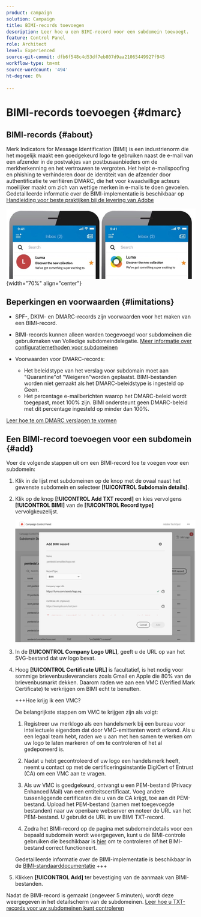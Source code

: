 ```yaml
---
product: campaign
solution: Campaign
title: BIMI-records toevoegen
description: Leer hoe u een BIMI-record voor een subdomein toevoegt.
feature: Control Panel
role: Architect
level: Experienced
source-git-commit: dfb6f548c4d53df7eb807d9aa21065449927f945
workflow-type: tm+mt
source-wordcount: '494'
ht-degree: 0%

---
```



# BIMI-records toevoegen {#dmarc}

## BIMI-records {#about}

Merk Indicators for Message Identification (BIMI) is een industrienorm die het mogelijk maakt een goedgekeurd logo te gebruiken naast de e-mail van een afzender in de postvakjes van postbusaanbieders om de merkherkenning en het vertrouwen te vergroten. Het helpt e-mailspoofing en phishing te verhinderen door de identiteit van de afzender door authentificatie te verifiëren DMARC, die het voor kwaadwillige acteurs moeilijker maakt om zich van wettige merken in e-mails te doen gevoelen. Gedetailleerde informatie over de BIMI-implementatie is beschikbaar op [Handleiding voor beste praktijken bij de levering van Adobe](https://experienceleague.adobe.com/docs/deliverability-learn/deliverability-best-practice-guide/additional-resources/technotes/implement-bimi.html)

![](assets/bimi-example.png){width="70%" align="center"}

## Beperkingen en voorwaarden {#limitations}

* SPF-, DKIM- en DMARC-records zijn voorwaarden voor het maken van een BIMI-record.
* BIMI-records kunnen alleen worden toegevoegd voor subdomeinen die gebruikmaken van Volledige subdomeindelegatie. [Meer informatie over configuratiemethoden voor subdomeinen](subdomains-branding.md#subdomain-delegation-methods)
* Voorwaarden voor DMARC-records:

   * Het beleidstype van het verslag voor subdomain moet aan &quot;Quarantine&quot;of &quot;Weigeren&quot;worden geplaatst. BIMI-bestanden worden niet gemaakt als het DMARC-beleidstype is ingesteld op Geen.
   * Het percentage e-mailberichten waarop het DMARC-beleid wordt toegepast, moet 100% zijn. BIMI ondersteunt geen DMARC-beleid met dit percentage ingesteld op minder dan 100%.

[Leer hoe te om DMARC verslagen te vormen](dmarc.md)

## Een BIMI-record toevoegen voor een subdomein {#add}

Voer de volgende stappen uit om een BIMI-record toe te voegen voor een subdomein:

1. Klik in de lijst met subdomeinen op de knop met de ovaal naast het gewenste subdomein en selecteer **[!UICONTROL Subdomain details]**.

1. Klik op de knop **[!UICONTROL Add TXT record]** en kies vervolgens **[!UICONTROL BIMI]** van de **[!UICONTROL Record type]** vervolgkeuzelijst.

   ![](assets/bimi-add.png)

1. In de **[!UICONTROL Company Logo URL]**, geeft u de URL op van het SVG-bestand dat uw logo bevat.

1. Hoog **[!UICONTROL Certificate URL]** is facultatief, is het nodig voor sommige brievenbusleveranciers zoals Gmail en Apple die 80% van de brievenbusmarkt dekken. Daarom raden we aan een VMC (Verified Mark Certificate) te verkrijgen om BIMI echt te benutten.

   +++Hoe krijg ik een VMC?

   De belangrijkste stappen om VMC te krijgen zijn als volgt:

   1. Registreer uw merklogo als een handelsmerk bij een bureau voor intellectuele eigendom dat door VMC-emittenten wordt erkend. Als u een legaal team hebt, raden we u aan met hen samen te werken om uw logo te laten markeren of om te controleren of het al gedeponeerd is.

   1. Nadat u hebt gecontroleerd of uw logo een handelsmerk heeft, neemt u contact op met de certificeringsinstantie DigiCert of Entrust (CA) om een VMC aan te vragen.

   1. Als uw VMC is goedgekeurd, ontvangt u een PEM-bestand (Privacy Enhanced Mail) van een entiteitscertificaat. Voeg andere tussenliggende certificaten die u van de CA krijgt, toe aan dit PEM-bestand. Upload het PEM-bestand (samen met toegevoegde bestanden) naar uw openbare webserver en noteer de URL van het PEM-bestand. U gebruikt de URL in uw BIMI TXT-record.

   1. Zodra het BIMI-record op de pagina met subdomeindetails voor een bepaald subdomein wordt weergegeven, kunt u de BIMI-controle gebruiken die beschikbaar is [hier](https://bimigroup.org/bimi-generator/) om te controleren of het BIMI-bestand correct functioneert.

   Gedetailleerde informatie over de BIMI-implementatie is beschikbaar in de [BIMI-standaarddocumentatie](https://bimigroup.org/implementation-guide/)
+++

1. Klikken **[!UICONTROL Add]** ter bevestiging van de aanmaak van BIMI-bestanden.

Nadat de BIMI-record is gemaakt (ongeveer 5 minuten), wordt deze weergegeven in het detailscherm van de subdomeinen. [Leer hoe u TXT-records voor uw subdomeinen kunt controleren](gs-txt-records.md#monitor)
